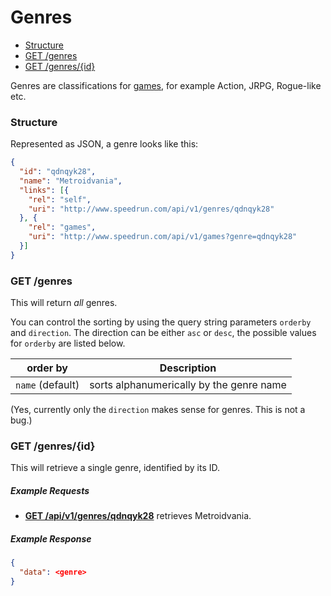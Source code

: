 # Genres

* [Structure](#structure)
* [GET /genres](#get-genres)
* [GET /genres/{id}](#get-genresid)

Genres are classifications for [games](games.md), for example Action, JRPG, Rogue-like etc.

### Structure

Represented as JSON, a genre looks like this:

```json
{
  "id": "qdnqyk28",
  "name": "Metroidvania",
  "links": [{
    "rel": "self",
    "uri": "http://www.speedrun.com/api/v1/genres/qdnqyk28"
  }, {
    "rel": "games",
    "uri": "http://www.speedrun.com/api/v1/games?genre=qdnqyk28"
  }]
}
```

### GET /genres

This will return *all* genres.

You can control the sorting by using the query string parameters ``orderby`` and ``direction``. The
direction can be either ``asc`` or ``desc``, the possible values for ``orderby`` are listed below.

order by           | Description
------------------ | ------------------------------------------------------------------
``name`` (default) | sorts alphanumerically by the genre name

(Yes, currently only the ``direction`` makes sense for genres. This is not a bug.)

### GET /genres/{id}

This will retrieve a single genre, identified by its ID.

##### Example Requests

* [**GET /api/v1/genres/qdnqyk28**](http://www.speedrun.com/api/v1/genres/qdnqyk28) retrieves
  Metroidvania.

##### Example Response

```json
{
  "data": <genre>
}
```
